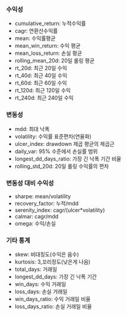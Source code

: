 ### 수익성

- cumulative_return: 누적수익률
- cagr: 연환산수익률
- mean: 수익률평균
- mean_win_return: 수익 평균
- mean_loss_return: 손실 평균
- rolling_mean_20d: 20일 롤링 평균
- rt_20d: 최근 20일 수익
- rt_40d: 최근 40일 수익
- rt_60d: 최근 60일 수익
- rt_120d: 최근 120일 수익
- rt_240d: 최근 240일 수익

### 변동성

- mdd: 최대 낙폭
- volatility: 수익률 표준편차(연율화)
- ulcer_index: drawdown 제곱 평균의 제곱근
- daily_var: 95% 수준에서 손실률 범위
- longest_dd_days_ratio: 가장 긴 낙폭 기간 비율
- rolling_std_20d: 20일 롤링 수익률의 편차

### 변동성 대비 수익성

- sharpe: mean/volatility
- recovery_factor: 누적/mdd
- serenity_index: cagr/(ulcer*volatility)
- calmar: cagr/mdd
- omega: 수익/손실

### 기타 통계

- skew: 비대칭도(수익은 음수)
- kurtosis: 3,꼬리정도(낮은게 나음)
- total_days: 거래일
- longest_dd_days: 가장 긴 낙폭 기간
- win_days: 수익 거래일
- loss_days: 손실 거래일
- win_days_ratio: 수익 거래일 비율
- loss_days_ratio: 손실 거래일 비율
